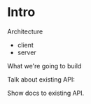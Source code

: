 # Intro 

Architecture
- client
- server

What we're going to build

Talk about existing API: 

Show docs to existing API.

